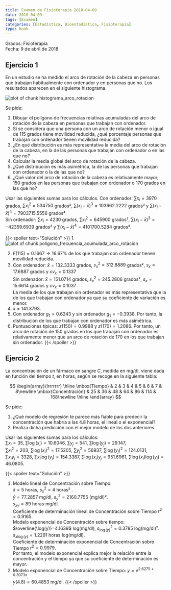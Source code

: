 ```yaml
---
title: Examen de Fisioterapia 2018-04-09
date: 2018-04-09
tags: [Examen]
categories: [Estadística, Bioestadística, Fisioterapia]
type: book
---
```


Grados: Fisioterapia  
Fecha: 9 de abril de 2018

## Ejercicio 1

En un estudio se ha medido el arco de rotación de la cabeza en personas que trabajan habitualmente con ordenador y en personas que no.
Los resultados aparecen en el siguiente histograma.

<img src="../img/histograma_arco_rotacion-1.svg" title="plot of chunk histograma_arco_rotacion" alt="plot of chunk histograma_arco_rotacion" />

Se pide:

1. Dibujar el polígono de frecuencias relativas acumuladas del arco de rotación de la cabeza en personas que trabajan con ordenador.
2. Si se considera que una persona con un arco de rotación menor o igual de 115 grados tiene movilidad reducida, ¿qué porcentaje personas que trabajan con ordenador tienen movilidad reducida?
3. ¿En qué distribución es más representativa la media del arco de rotación de la cabeza, en la de las personas que trabajan con ordenador o en las que no?
4. Calcular la media global del arco de rotación de la cabeza.
5. ¿Qué distribución es más asimétrica, la de las personas que trabajan con ordenador o la de las que no?
6. ¿Qué valor del arco de rotación de la cabeza es relativamente mayor, 150 grados en las personas que trabajan con ordenador o 170 grados en las que no?

Usar las siguientes sumas para los cálculos.
Con ordenador: $\sum x_i=3970$ grados, $\sum x_i^2=534750$ grados², $\sum (x_i-\bar x)^3=103662.2222$ grados³ y $\sum (x_i-\bar x)^4=7903715.5556$ grados⁴.  
Sin ordenador: $\sum x_i=4230$ grados, $\sum x_i^2=645900$ grados², $\sum (x_i-\bar x)^3=-42359.6939$ grados³ y $\sum (x_i-\bar x)^4=4101700.5284$ grados⁴.

{{< spoiler text="Solución" >}}
1.
<img src="../img/poligono_frecuencia_acumulada_arco_rotacion-1.svg" title="plot of chunk poligono_frecuencia_acumulada_arco_rotacion" alt="plot of chunk poligono_frecuencia_acumulada_arco_rotacion" />

2. $F(115)=0.1667 \rightarrow 16.67$% de los que trabajan con ordenador tienen movilidad reducida.
3. Con ordenador: $\bar x=132.3333$ grados, $s_x^2=312.8889$ grados², $s_x=17.6887$ grados y $cv_x=0.1337$  
Sin ordenador: $\bar x=151.0714$ grados, $s_x^2=245.2806$ grados², $s_x=15.6614$ grados y $cv_x=0.1037$  
La media de los que trabajan sin ordenador es más representativa que la de los que trabajan con ordenador ya que su coeficiente de variación es menor.
4. $\bar x=141.3793$.
5. Con ordenador $g_1=0.6243$ y sin ordenador $g_1=-0.3938$. Por tanto, la distribución de los que trabajan con ordenador es más asimétrica.
6. Puntuaciones típicas: $z(150)=0.9988$ y $z(170)=1.2086$. Por tanto, un arco de rotación de 150 grados en los que trabajan con ordenador es relativamente menor que un arco de rotación de 170 en los que trabajan sin ordenador.
{{< /spoiler >}}

## Ejercicio 2

La concentración de un fármaco en sangre $C$, medida en mg/dl, viene dada en función del tiempo $t$, en horas, según se recoge en la siguiente tabla:

$$
\begin{array}{lrrrrrrr}
\hline
\mbox{Tiempo} & 2 & 3 & 4 & 5 & 6 & 7 & 8\newline
\mbox{Concentración} & 25 & 36 & 48 & 64 & 86 & 114 & 168\newline
\hline
\end{array}
$$

Se pide:

1. ¿Qué modelo de regresión te parece más fiable para predecir la concentración que habría a las $4.8$ horas, el lineal o el exponencial?
2. Realiza dicha predicción con el mejor modelo de los dos anteriores.
<!-- 3. Según el modelo logarítmico, ¿cuántas horas deben transcurrir para que la concentración sea de 100 mg/dl? -->

Usar las siguientes sumas para los cálculos:  
$\sum x_i=35$, $\sum \log(x_i)=10.6046$, $\sum y_j=541$, $\sum \log(y_j)=29.147$,  
$\sum x_i^2=203$, $\sum \log(x_i)^2=17.5205$, $\sum y_j^2=56937$, $\sum \log(y_j)^2=124.0131$,  
$\sum x_iy_j=3328$, $\sum x_i\log(y_j)=154.3387$, $\sum \log(x_i)y_j=951.6961$, $\sum \log(x_i)\log(y_j)=46.0805$.

{{< spoiler text="Solución" >}}

1. Modelo lineal de Concentración sobre Tiempo:  
$\bar x=5$ horas, $s_x^2=4$ horas² .  
$\bar y=77.2857$ mg/dl, $s_y^2=2160.7755$ (mg/dl)².  
$s_{xy}=89$ horas⋅mg/dl.  
Coeficiente de determinación lineal de Concentración sobre Tiempo $r^2=0.9165$.  
Modelo exponencial de Concentración sobre tiempo:  
$\overline{\log(y)}=4.1639$ log(mg/dl), $s_{\log(y)}^2=0.3785$ log(mg/dl)².  
$s_{x\log(y)}=1.2291$ horas⋅log(mg/dl).  
Coeficiente de determinación exponencial de Concentración sobre Tiempo $r^2=0.9979$.  
Por tanto, el modelo exponencial explica mejor la relación entre la concentración y el tiempo ya que su coeficiente de determinación es mayor.  
2. Modelo exponencial de Concentración sobre Tiempo: $y=e^{2.6275 + 0.3073x}$.  
$y(4.8)=60.4853$ mg/dl.
{{< /spoiler >}}

